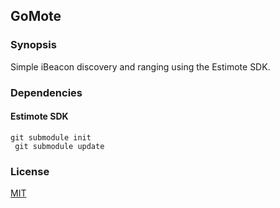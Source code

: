 ## GoMote

### Synopsis

Simple iBeacon discovery and ranging using the Estimote SDK.

### Dependencies

#### Estimote SDK

```git submodule init```  
``` git submodule update```

### License

[MIT](http://opensource.org/licenses/MIT)